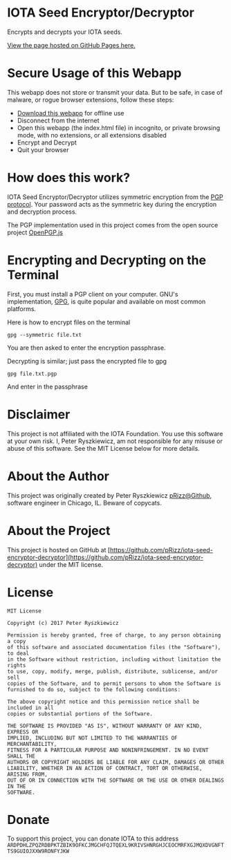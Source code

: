 # IOTA Seed Encryptor/Decryptor
Encrypts and decrypts your IOTA seeds.

[View the page hosted on GitHub Pages here.](https://prizz.github.io/iota-seed-encryptor-decryptor/)

# Secure Usage of this Webapp
This webapp does not store or transmit your data. But to be safe, in case of malware, or rogue browser extensions, follow these steps:
* [Download this webapp](https://github.com/pRizz/iota-seed-encryptor-decryptor/archive/master.zip) for offline use
* Disconnect from the internet
* Open this webapp (the index.html file) in incognito, or private browsing mode, with no extensions, or all extensions disabled
* Encrypt and Decrypt
* Quit your browser

# How does this work?
IOTA Seed Encryptor/Decryptor utilizes symmetric encryption from the [PGP protocol](https://en.wikipedia.org/wiki/Pretty_Good_Privacy). Your password acts as the symmetric key during the encryption and decryption process.

The PGP implementation used in this project comes from the open source project [OpenPGP.js](https://github.com/openpgpjs/openpgpjs)

# Encrypting and Decrypting on the Terminal
First, you must install a PGP client on your computer. GNU's implementation, [GPG](https://gnupg.org/download/index.html), is quite popular and available on most common platforms.

Here is how to encrypt files on the terminal
```
gpg --symmetric file.txt
```
You are then asked to enter the encryption passphrase.

Decrypting is similar; just pass the encrypted file to gpg
```
gpg file.txt.pgp
```
And enter in the passphrase

# Disclaimer
This project is not affiliated with the IOTA Foundation. You use this software at your own risk. I, Peter Ryszkiewicz, am not responsible for any misuse or abuse of this software. See the MIT License below for more details.

# About the Author
This project was originally created by Peter Ryszkiewicz [pRizz@Github](https://github.com/pRizz), software engineer in Chicago, IL. Beware of copycats.

# About the Project
This project is hosted on GitHub at [https://github.com/pRizz/iota-seed-encryptor-decryptor](https://github.com/pRizz/iota-seed-encryptor-decryptor) under the MIT license.

# License
```
MIT License

Copyright (c) 2017 Peter Ryszkiewicz

Permission is hereby granted, free of charge, to any person obtaining a copy
of this software and associated documentation files (the "Software"), to deal
in the Software without restriction, including without limitation the rights
to use, copy, modify, merge, publish, distribute, sublicense, and/or sell
copies of the Software, and to permit persons to whom the Software is
furnished to do so, subject to the following conditions:

The above copyright notice and this permission notice shall be included in all
copies or substantial portions of the Software.

THE SOFTWARE IS PROVIDED "AS IS", WITHOUT WARRANTY OF ANY KIND, EXPRESS OR
IMPLIED, INCLUDING BUT NOT LIMITED TO THE WARRANTIES OF MERCHANTABILITY,
FITNESS FOR A PARTICULAR PURPOSE AND NONINFRINGEMENT. IN NO EVENT SHALL THE
AUTHORS OR COPYRIGHT HOLDERS BE LIABLE FOR ANY CLAIM, DAMAGES OR OTHER
LIABILITY, WHETHER IN AN ACTION OF CONTRACT, TORT OR OTHERWISE, ARISING FROM,
OUT OF OR IN CONNECTION WITH THE SOFTWARE OR THE USE OR OTHER DEALINGS IN THE
SOFTWARE.
```

# Donate
To support this project, you can donate IOTA to this address
`ARDPDHLZPQZRDBPKTZBIK9OFKCJMGCHFQJTQEXL9KRIVSHNRGHJCEOCMRFXGJMQXDVGNFTTS9GUIOJXXW9RONFYJKW`

